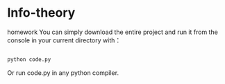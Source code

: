 # Info-theory
homework
You can simply download the entire project and run it from the console in your current directory with：
```python

python code.py

```
Or run code.py in any python compiler.
